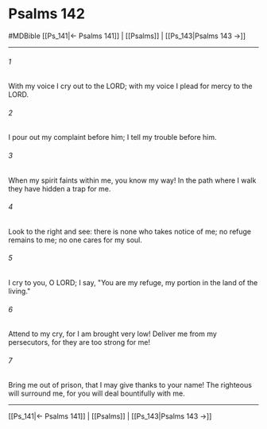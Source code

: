 # Psalms 142
#MDBible
[[Ps_141|← Psalms 141]] | [[Psalms]] | [[Ps_143|Psalms 143 →]]

***

###### 1 

With my voice I cry out to the LORD; with my voice I plead for mercy to the LORD. 

###### 2 

I pour out my complaint before him; I tell my trouble before him. 

###### 3 

When my spirit faints within me, you know my way! In the path where I walk they have hidden a trap for me. 

###### 4 

Look to the right and see: there is none who takes notice of me; no refuge remains to me; no one cares for my soul. 

###### 5 

I cry to you, O LORD; I say, "You are my refuge, my portion in the land of the living." 

###### 6 

Attend to my cry, for I am brought very low! Deliver me from my persecutors, for they are too strong for me! 

###### 7 

Bring me out of prison, that I may give thanks to your name! The righteous will surround me, for you will deal bountifully with me. 

***

[[Ps_141|← Psalms 141]] | [[Psalms]] | [[Ps_143|Psalms 143 →]]
